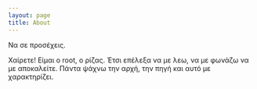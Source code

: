 ```yaml
---
layout: page
title: About
---
```


<p class="message">
  Να σε προσέχεις.

</p>

Χαίρετε! Είμαι ο root, ο ρίζας. Έτσι επέλεξα να με λεω, να με φωνάζω να με αποκαλείτε. Πάντα ψάχνω την αρχή, την πηγή και αυτό με χαρακτηρίζει.

